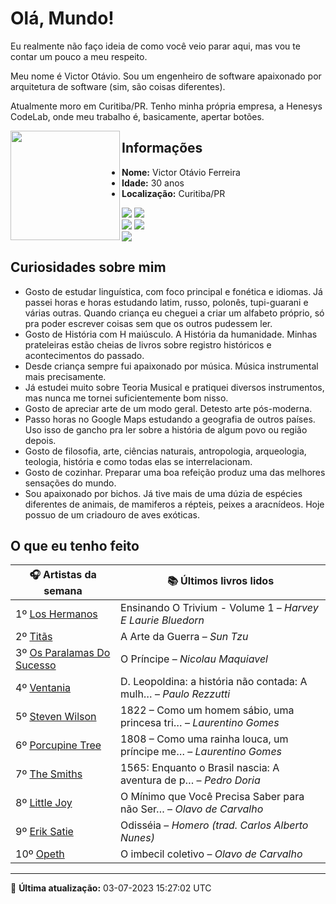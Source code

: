 # Olá, Mundo!

Eu realmente não faço ideia de como você veio parar aqui, mas vou te contar um pouco a meu respeito.

Meu nome é Victor Otávio. Sou um engenheiro de software apaixonado por arquitetura de software (sim, são coisas diferentes).

Atualmente moro em Curitiba/PR. Tenho minha própria empresa, a Henesys CodeLab, onde meu trabalho é, basicamente, apertar botões.

<img align="left" src="https://github.com/vctrtvfrrr/vctrtvfrrr/raw/master/octocat.png" alt="" width="175" />

## Informações

- **Nome:** Victor Otávio Ferreira
- **Idade:** 30 anos
- **Localização:** Curitiba/PR

[![](https://img.shields.io/badge/LinkedIn-victorotavio-blue)](https://www.linkedin.com/in/victorotavio/) [![](https://img.shields.io/badge/Twitter-@vctrtvfrrr-blue)](https://twitter.com/vctrtvfrrr)  
[![](https://img.shields.io/badge/GitHub-vctrtvfrrr-24292e)](https://github.com/vctrtvfrrr) [![](https://img.shields.io/badge/GitLab-vctrtvfrrr-ec5d16)](https://gitlab.com/vctrtvfrrr)  
[![](https://img.shields.io/badge/Email-victor@otavioferreira.com.br-red)](mailto:victor@otavioferreira.com.br)  

## Curiosidades sobre mim

-   Gosto de estudar linguística, com foco principal e fonética e idiomas. Já passei horas e horas estudando latim, russo, polonês, tupi-guarani e várias outras. Quando criança eu cheguei a criar um alfabeto próprio, só pra poder escrever coisas sem que os outros pudessem ler.
-   Gosto de História com H maiúsculo. A História da humanidade. Minhas prateleiras estão cheias de livros sobre registro históricos e acontecimentos do passado.
-   Desde criança sempre fui apaixonado por música. Música instrumental mais precisamente.
-   Já estudei muito sobre Teoria Musical e pratiquei diversos instrumentos, mas nunca me tornei suficientemente bom nisso.
-   Gosto de apreciar arte de um modo geral. Detesto arte pós-moderna.
-   Passo horas no Google Maps estudando a geografia de outros países. Uso isso de gancho pra ler sobre a história de algum povo ou região depois.
-   Gosto de filosofia, arte, ciências naturais, antropologia, arqueologia, teologia, história e como todas elas se interrelacionam.
-   Gosto de cozinhar. Preparar uma boa refeição produz uma das melhores sensações do mundo.
-   Sou apaixonado por bichos. Já tive mais de uma dúzia de espécies diferentes de animais, de mamiferos a répteis, peixes a aracnídeos. Hoje possuo de um criadouro de aves exóticas.


## O que eu tenho feito

|                              🎧 Artistas da semana                              |                      📚 Últimos livros lidos                      |
|---------------------------------------------------------------------------------|-------------------------------------------------------------------|
| 1º [Los Hermanos](https://www.last.fm/music/Los+Hermanos)                       | Ensinando O Trivium - Volume 1	–	_Harvey E Laurie Bluedorn_         |
| 2º [Titãs](https://www.last.fm/music/Tit%C3%A3s)                                | A Arte da Guerra	–	_Sun Tzu_                                        |
| 3º [Os Paralamas Do Sucesso](https://www.last.fm/music/Os+Paralamas+Do+Sucesso) | O Príncipe	–	_Nicolau Maquiavel_                                    |
| 4º [Ventania](https://www.last.fm/music/Ventania)                               | D. Leopoldina: a história não contada: A mulh…	–	_Paulo Rezzutti_   |
| 5º [Steven Wilson](https://www.last.fm/music/Steven+Wilson)                     | 1822 – Como um homem sábio, uma princesa tri…	–	_Laurentino Gomes_  |
| 6º [Porcupine Tree](https://www.last.fm/music/Porcupine+Tree)                   | 1808 – Como uma rainha louca, um príncipe me…	–	_Laurentino Gomes_  |
| 7º [The Smiths](https://www.last.fm/music/The+Smiths)                           | 1565: Enquanto o Brasil nascia: A aventura de p…	–	_Pedro Doria_    |
| 8º [Little Joy](https://www.last.fm/music/Little+Joy)                           | O Mínimo que Você Precisa Saber para não Ser…	–	_Olavo de Carvalho_ |
| 9º [Erik Satie](https://www.last.fm/music/Erik+Satie)                           | Odisséia	–	_Homero (trad. Carlos Alberto Nunes)_                    |
| 10º [Opeth](https://www.last.fm/music/Opeth)                                    | O imbecil coletivo	–	_Olavo de Carvalho_                            |


---

🚀 **Última atualização:** 03-07-2023 15:27:02 UTC